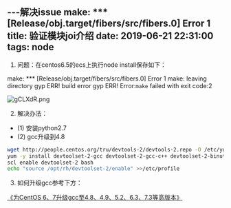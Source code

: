 ---解决issue make: *** [Release/obj.target/fibers/src/fibers.0] Error 1 
title: 验证模块joi介绍
date: 2019-06-21 22:31:00
tags: node 
---


1. 问题：在centos6.5的ecs上执行node install保存如下：

make: *** [Release/obj.target/fibers/src/fibers.0] Error 1
make: leaving directory
gyp ERR! build error
gyp ERR! Error:`make` failed with exit code:2

![gCLXdR.png](https://t1.picb.cc/uploads/2019/06/21/gCLXdR.png)

2. 解决办法：

- (1) 安装python2.7
- (2) gcc升级到4.8

```bash
wget http://people.centos.org/tru/devtools-2/devtools-2.repo -O /etc/yum.repos.d/devtoolset-2.repo
yum -y install devtoolset-2-gcc devtoolset-2-gcc-c++ devtoolset-2-binutils
scl enable devtoolset-2 bash
echo "source /opt/rh/devtoolset-2/enable" >>/etc/profile

```
3. 如何升级gcc参考下方：

[《为CentOS 6、7升级gcc至4.8、4.9、5.2、6.3、7.3等高版本》](https://www.vpser.net/manage/centos-6-upgrade-gcc.html)
